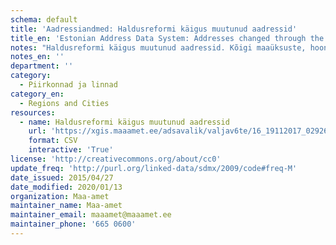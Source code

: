 ```yaml
---
schema: default
title: 'Aadressiandmed: Haldusreformi käigus muutunud aadressid'
title_en: 'Estonian Address Data System: Addresses changed through the administrative reform period'
notes: "Haldusreformi käigus muutunud aadressid. Kõigi maaüksuste, hoonete ja hooneosade (korterite) aadressid ja ruumilised asukohad kaardil. Esimesed andmed pärinevad maakatastri algusaegadest 1992.a. ADS loodi 2007, peale seda on kättesaadav andmemuudatuste info. Igapäevased muudatused on kätte saadavad X-tee teenuste kaudu. Andmed on Aadressiandmete infosüsteemi avaliku teenuse <a href=\"https://xgis.maaamet.ee/adsavalik/extracts\">kodulehelt</a> tasuta kõigile kättesaadavad."
notes_en: ''
department: ''
category:
  - Piirkonnad ja linnad
category_en:
  - Regions and Cities
resources:
  - name: Haldusreformi käigus muutunud aadressid
    url: 'https://xgis.maaamet.ee/adsavalik/valjav6te/16_19112017_02926.zip'
    format: CSV
    interactive: 'True'
license: 'http://creativecommons.org/about/cc0'
update_freq: 'http://purl.org/linked-data/sdmx/2009/code#freq-M'
date_issued: 2015/04/27
date_modified: 2020/01/13
organization: Maa-amet
maintainer_name: Maa-amet
maintainer_email: maaamet@maaamet.ee
maintainer_phone: '665 0600'
---
```

